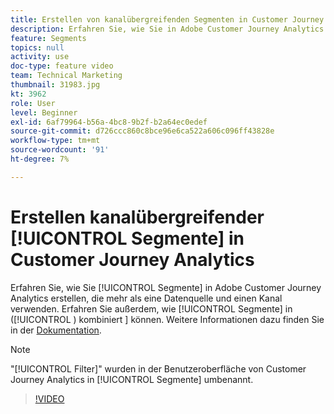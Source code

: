```yaml
---
title: Erstellen von kanalübergreifenden Segmenten in Customer Journey Analytics
description: Erfahren Sie, wie Sie in Adobe Customer Journey Analytics Segmente erstellen, die mehr als eine Datenquelle und einen Kanal verwenden. Erfahren Sie außerdem, wie Segmente in Visualisierungen kombiniert werden können.
feature: Segments
topics: null
activity: use
doc-type: feature video
team: Technical Marketing
thumbnail: 31983.jpg
kt: 3962
role: User
level: Beginner
exl-id: 6af79964-b56a-4bc8-9b2f-b2a64ec0edef
source-git-commit: d726ccc860c8bce96e6ca522a606c096ff43828e
workflow-type: tm+mt
source-wordcount: '91'
ht-degree: 7%

---
```


# Erstellen kanalübergreifender [!UICONTROL Segmente] in Customer Journey Analytics

Erfahren Sie, wie Sie [!UICONTROL Segmente] in Adobe Customer Journey Analytics erstellen, die mehr als eine Datenquelle und einen Kanal verwenden. Erfahren Sie außerdem, wie [!UICONTROL Segmente] in ([!UICONTROL ) kombiniert &#x200B;] können. Weitere Informationen dazu finden Sie in der [Dokumentation](https://experienceleague.adobe.com/en/docs/analytics-platform/using/cja-components/cja-segments/filters-overview).

>[!NOTE]
>
> &quot;[!UICONTROL Filter]&quot; wurden in der Benutzeroberfläche von Customer Journey Analytics in [!UICONTROL Segmente] umbenannt.

>[!VIDEO](https://video.tv.adobe.com/v/31983/?quality=12&learn=on)
